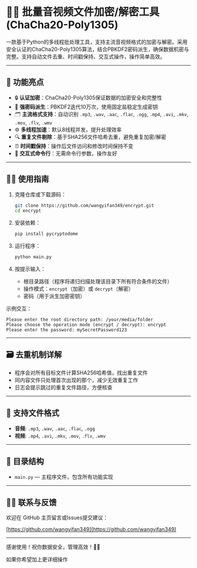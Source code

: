# 🎵🔐 批量音视频文件加密/解密工具 (ChaCha20-Poly1305)

一款基于Python的多线程批处理工具，支持主流音视频格式的加密与解密。采用安全认证的ChaCha20-Poly1305算法，结合PBKDF2密码派生，确保数据机密与完整。支持自动文件去重、时间戳保持、交互式操作，操作简单高效。

---

## 🚀 功能亮点

- 🔒 **认证加密**：ChaCha20-Poly1305保证数据的加密安全和完整性  
- 🔑 **强密码派生**：PBKDF2迭代10万次，使用固定盐稳定生成密钥  
- 🗂 **主流格式支持**：自动识别 `.mp3`, `.wav`, `.aac`, `.flac`, `.ogg`, `.mp4`, `.avi`, `.mkv`, `.mov`, `.flv`, `.wmv`  
- ⚙️ **多线程加速**：默认8线程并发，提升处理效率  
- 🔍 **重复文件剔除**：基于SHA256文件哈希去重，避免重复加密/解密  
- ⏰ **时间戳保持**：操作后文件访问和修改时间保持不变  
- 💬 **交互式命令行**：无需命令行参数，操作友好  

---

## 🧑‍💻 使用指南

1. 克隆仓库或下载源码：
    ```bash
    git clone https://github.com/wangyifan349/encrypt.git
    cd encrypt
    ```

2. 安装依赖：
    ```bash
    pip install pycryptodome
    ```

3. 运行程序：
    ```bash
    python main.py
    ```

4. 按提示输入：
    - 根目录路径（程序将递归扫描处理该目录下所有符合条件的文件）
    - 操作模式：`encrypt`（加密）或 `decrypt`（解密）
    - 密码（用于派生加密密钥）

示例交互：

```
Please enter the root directory path: /your/media/folder
Please choose the operation mode (encrypt / decrypt): encrypt
Please enter the password: mySecretPassword123
```

---

## 🗃️ 去重机制详解

- 程序会对所有目标文件计算SHA256哈希值，找出重复文件  
- 同内容文件只处理首次出现的那个，减少无效重复工作  
- 日志会提示跳过的重复文件路径，方便核查  

---

## 📂 支持文件格式

- **音频**: `.mp3`, `.wav`, `.aac`, `.flac`, `.ogg`  
- **视频**: `.mp4`, `.avi`, `.mkv`, `.mov`, `.flv`, `.wmv`  

---

## 📁 目录结构

- `main.py` — 主程序文件，包含所有功能实现  

---

## 🙋‍♂️ 联系与反馈

欢迎在 GitHub 主页留言或Issues提交建议：

[https://github.com/wangyifan349](https://github.com/wangyifan349)

---

感谢使用！祝你数据安全，管理高效！🎉🔐

如果你希望加上更详细操作
